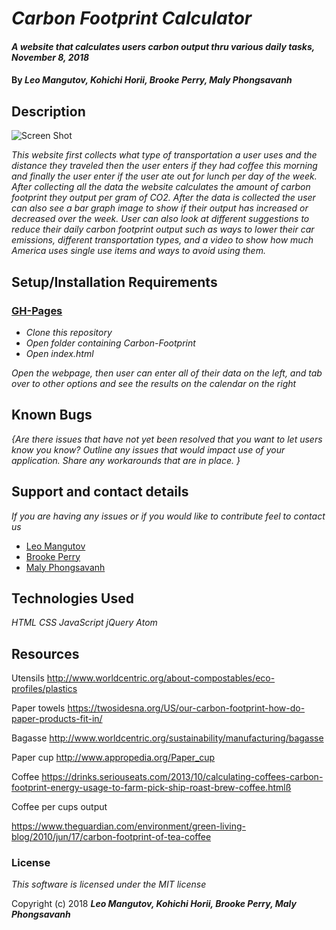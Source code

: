 # _Carbon Footprint Calculator_

#### _A website that calculates users carbon output thru various daily tasks, November 8, 2018_

#### By _**Leo Mangutov, Kohichi Horii, Brooke Perry, Maly Phongsavanh**_

## Description

![Screen Shot](img/screenshot.png "Screenshot of Webpage")

_This website first collects what type of transportation a user uses and the distance they traveled then the user enters if they had coffee this morning and finally the user enter if the user ate out for lunch per day of the week. After collecting all the data the website calculates the amount of carbon footprint they output per gram of CO2. After the data is collected the user can also see a bar graph image to show if their output has increased or decreased over the week. User can also look at different suggestions to reduce their daily carbon footprint output such as ways to lower their car emissions, different transportation types, and a video to show how much America uses single use items and ways to avoid using them._


## Setup/Installation Requirements

### [GH-Pages](malyphong619.github.io/Carbon-Footprint/)

* _Clone this repository_
* _Open folder containing Carbon-Footprint_
* _Open index.html_

_Open the webpage, then user can enter all of their data on the left, and tab over to other options and see the results on the calendar on the right_

## Known Bugs

_{Are there issues that have not yet been resolved that you want to let users know you know?  Outline any issues that would impact use of your application.  Share any workarounds that are in place. }_

## Support and contact details

_If you are having any issues or if you would like to contribute feel to contact us_
 * [Leo Mangutov](mailto:leo.mangutov@gmail.com)
 * [Brooke Perry](mailto:perrysbrooke@gmail.com)
 * [Maly Phongsavanh](mailto:phongsvanh619@icloud.com)

## Technologies Used

_HTML_
_CSS_
_JavaScript_
_jQuery_
_Atom_

## Resources

Utensils
http://www.worldcentric.org/about-compostables/eco-profiles/plastics

Paper towels
https://twosidesna.org/US/our-carbon-footprint-how-do-paper-products-fit-in/

Bagasse
http://www.worldcentric.org/sustainability/manufacturing/bagasse

Paper cup
http://www.appropedia.org/Paper_cup

Coffee
https://drinks.seriouseats.com/2013/10/calculating-coffees-carbon-footprint-energy-usage-to-farm-pick-ship-roast-brew-coffee.htmlß

Coffee per cups output

https://www.theguardian.com/environment/green-living-blog/2010/jun/17/carbon-footprint-of-tea-coffee

### License

*This software is licensed under the MIT license*

Copyright (c) 2018 **_Leo Mangutov, Kohichi Horii, Brooke Perry, Maly Phongsavanh_**
